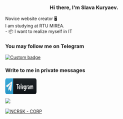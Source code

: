 <h3 align="center"> Hi there, I'm Slava Kuryaev. </h3>
Novice website creator 🖥️<br>
	I am studying at RTU MIREA.<br>
- 📦 I want to realize myself in IT<br>
<h3 align="left">  You may follow me on Telegram  </h3>

[![Custom badge](https://img.shields.io/endpoint?style=for-the-badge&url=https%3A%2F%2Ftelegram-badge-4mbpu8e0fit4.runkit.sh%2F%3Furl%3Dhttps%3A%2F%2Ft.me%2Fnecrosskull)](https://t.me/necrosskull)
<h3 align="left">  Write to me in private messages  </h3>
   <a href="https://t.me/titaniumbakup" target="_blank"><img align="center" src="https://github.com/necrosskull/necrosskull/blob/main/props/telegram_button_icon_151837.svg" alt="titaniumbakup" height="50" width="100"/></a>
 
<p>



[![](https://img.shields.io/badge/enjoy-FUTURE-ff1414.svg?style=flat-square)](https://github.com/necrosskull)
 
 [![NCRSK - CORP](https://img.shields.io/static/v1?label=NCRSK&message=CORP&color=%239a68af&style=for-the-badge)](https://github.com/necrosskull)
 
